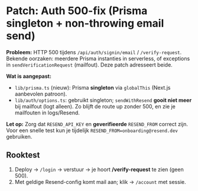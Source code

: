 # Patch: Auth 500-fix (Prisma singleton + non-throwing email send)

**Probleem:** HTTP 500 tijdens `/api/auth/signin/email` / `/verify-request`.
Bekende oorzaken: meerdere Prisma instanties in serverless, of exceptions in `sendVerificationRequest` (mailfout).
Deze patch adresseert beide.

**Wat is aangepast:**
- `lib/prisma.ts` (nieuw): Prisma **singleton** via `globalThis` (Next.js aanbevolen patroon).
- `lib/auth/options.ts`: gebruikt singleton; `sendWithResend` **gooit niet meer** bij mailfout (logt alleen).
  Zo blijft de route up zonder 500, en zie je mailfouten in logs/Resend.

**Let op:** Zorg dat `RESEND_API_KEY` en **geverifieerde** `RESEND_FROM` correct zijn.
Voor een snelle test kun je tijdelijk `RESEND_FROM=onboarding@resend.dev` gebruiken.

## Rooktest
1) Deploy → `/login` → verstuur → je hoort **/verify-request** te zien (geen 500).
2) Met geldige Resend-config komt mail aan; klik → `/account` met sessie.
